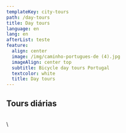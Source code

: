 ```yaml
---
templateKey: city-tours
path: /day-tours
title: Day tours
language: en
lang: en
afterList: teste
feature:
  align: center
  image: /img/caminho-portugues-de (4).jpg
  imageAlign: center top
  subtitle: Bicycle day tours Portugal
  textcolor: white
  title: Day tours
---
```


## Tours diárias
\
\
